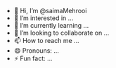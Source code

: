- 👋 Hi, I’m @saimaMehrooi
- 👀 I’m interested in ...
- 🌱 I’m currently learning ...
- 💞️ I’m looking to collaborate on ...
- 📫 How to reach me ...
- 😄 Pronouns: ...
- ⚡ Fun fact: ...

<!---
saimaMehrooi/saimaMehrooi is a ✨ special ✨ repository because its `README.md` (this file) appears on your GitHub profile.
You can click the Preview link to take a look at your changes.
--->

